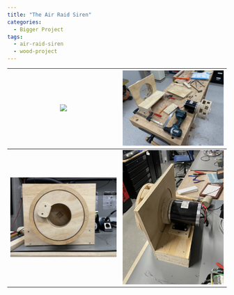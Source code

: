 ```yaml
---
title: "The Air Raid Siren"
categories:
  - Bigger Project
tags:
  - air-raid-siren
  - wood-project
---
```


| <a href="https://youtu.be/6DojHYXntNY"><img src="https://github.com/JDGate/jdgate.github.io/blob/master/assets/video/SirenMaxoutThumbnail.PNG"></a> | <img src="https://github.com/JDGate/jdgate.github.io/blob/master/assets/images/AirRaidInProcess.JPEG"> |
| :---: | :---: |
| <img src="https://github.com/JDGate/jdgate.github.io/blob/master/assets/images/AirRaidFront.JPEG">  | <img src="https://github.com/JDGate/jdgate.github.io/blob/master/assets/images/AirRaidBack.JPEG">  |

